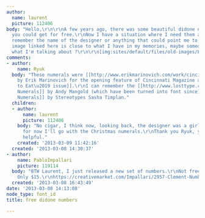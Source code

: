 ```yaml
---
author:
  name: laurent
  picture: 112406
body: "Hello,\r\n\r\nA few years ago, there was some beautiful didone numbers, that
  you could get for free.\r\nNow I have a situation where I need them and I just can't
  remember the name of the designer or anything that could point me to them. \r\n\r\nThe
  image linked here is close to what I have in my memories, maybe someone here sees
  what I'm talking about ?\r\n\r\n[img:sites/default/files/old-images/ErikMarinovich_CinMag_02_6671.gif]\r\n\r\n"
comments:
- author:
    name: Ryuk
  body: "These numerals were [[http://www.erikmarinovich.com/work/cincinnati-magazine|created
    by Erik Marinovich for the opening feature of Cincinnati Magazine annual \u2018Where
    to Eat\u2019 issue]].\r\nI can remember the [[http://www.losttype.com/font/?name=pompadour|Pompadour
    Numerals]] by Andy Mangold (which have been turned into font since) and the [[http://www.behance.net/gallery/Christmas-Numerals-(Free-Font)/6278933|Christmas
    Numerals]] by Stereotypes Sasha Timplan."
  children:
  - author:
      name: laurent
      picture: 112406
    body: "No cigar, I think now, looking back, the designer was a girl.\r\nAny way,
      for now I'll go with the Christmas numerals.\r\nThank you Ryuk, you've been
      helpful."
    created: '2013-03-09 11:42:16'
  created: '2013-03-08 14:30:37'
- author:
    name: PabloImpallari
    picture: 119114
  body: "BTW Laurent, I just released a new set of numbers.\r\nNot free, but almost.
    Only $15.\r\nhttps://creativemarket.com/Impallari/2957-Clement-Numbers\r\n"
  created: '2013-03-08 16:43:49'
date: '2013-03-08 14:13:08'
node_type: font_id
title: free didone numbers

---
```

